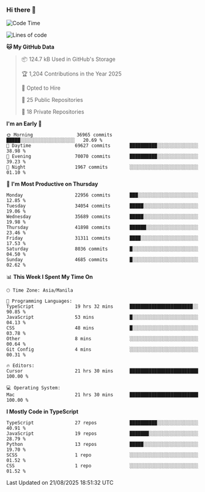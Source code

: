 ### Hi there 👋

<!--START_SECTION:waka-->
![Code Time](http://img.shields.io/badge/Code%20Time-2%2C019%20hrs%2056%20mins-blue)

![Lines of code](https://img.shields.io/badge/From%20Hello%20World%20I%27ve%20Written-68.3%20million%20lines%20of%20code-blue)

**🐱 My GitHub Data** 

> 📦 124.7 kB Used in GitHub's Storage 
 > 
> 🏆 1,204 Contributions in the Year 2025
 > 
> 💼 Opted to Hire
 > 
> 📜 25 Public Repositories 
 > 
> 🔑 18 Private Repositories 
 > 
**I'm an Early 🐤** 

```text
🌞 Morning                36965 commits       █████░░░░░░░░░░░░░░░░░░░░   20.69 % 
🌆 Daytime                69627 commits       ██████████░░░░░░░░░░░░░░░   38.98 % 
🌃 Evening                70070 commits       ██████████░░░░░░░░░░░░░░░   39.23 % 
🌙 Night                  1967 commits        ░░░░░░░░░░░░░░░░░░░░░░░░░   01.10 % 
```
📅 **I'm Most Productive on Thursday** 

```text
Monday                   22956 commits       ███░░░░░░░░░░░░░░░░░░░░░░   12.85 % 
Tuesday                  34054 commits       █████░░░░░░░░░░░░░░░░░░░░   19.06 % 
Wednesday                35689 commits       █████░░░░░░░░░░░░░░░░░░░░   19.98 % 
Thursday                 41898 commits       ██████░░░░░░░░░░░░░░░░░░░   23.46 % 
Friday                   31311 commits       ████░░░░░░░░░░░░░░░░░░░░░   17.53 % 
Saturday                 8036 commits        █░░░░░░░░░░░░░░░░░░░░░░░░   04.50 % 
Sunday                   4685 commits        █░░░░░░░░░░░░░░░░░░░░░░░░   02.62 % 
```


📊 **This Week I Spent My Time On** 

```text
🕑︎ Time Zone: Asia/Manila

💬 Programming Languages: 
TypeScript               19 hrs 32 mins      ███████████████████████░░   90.85 % 
JavaScript               53 mins             █░░░░░░░░░░░░░░░░░░░░░░░░   04.13 % 
CSS                      48 mins             █░░░░░░░░░░░░░░░░░░░░░░░░   03.78 % 
Other                    8 mins              ░░░░░░░░░░░░░░░░░░░░░░░░░   00.64 % 
Git Config               4 mins              ░░░░░░░░░░░░░░░░░░░░░░░░░   00.31 % 

🔥 Editors: 
Cursor                   21 hrs 30 mins      █████████████████████████   100.00 % 

💻 Operating System: 
Mac                      21 hrs 30 mins      █████████████████████████   100.00 % 
```

**I Mostly Code in TypeScript** 

```text
TypeScript               27 repos            ██████████░░░░░░░░░░░░░░░   40.91 % 
JavaScript               19 repos            ███████░░░░░░░░░░░░░░░░░░   28.79 % 
Python                   13 repos            █████░░░░░░░░░░░░░░░░░░░░   19.70 % 
SCSS                     1 repo              ░░░░░░░░░░░░░░░░░░░░░░░░░   01.52 % 
CSS                      1 repo              ░░░░░░░░░░░░░░░░░░░░░░░░░   01.52 % 
```




 Last Updated on 21/08/2025 18:51:32 UTC
<!--END_SECTION:waka-->
